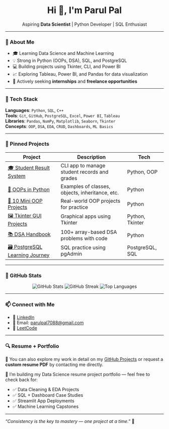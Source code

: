
<h1 align="center">Hi 👋, I'm Parul Pal</h1>

<p align="center">
Aspiring <strong>Data Scientist</strong> | Python Developer | SQL Enthusiast  
</p>

---

### 🧠 About Me
- 🎓 Learning Data Science and Machine Learning
- 💡 Strong in Python (OOPs, DSA), SQL, and PostgreSQL
- 💻 Building projects using Tkinter, CLI, and Power BI
- 📈 Exploring Tableau, Power BI, and Pandas for data visualization
- 👀 Actively seeking **internships** and **freelance opportunities**

---

### 🧰 Tech Stack
**Languages**: `Python`, `SQL`, `C++`  
**Tools**: `Git`, `GitHub`, `PostgreSQL`, `Excel`, `Power BI`, `Tableau`  
**Libraries**: `Pandas`, `NumPy`, `Matplotlib`, `Seaborn`, `Tkinter`  
**Concepts**: `OOP`, `DSA`, `EDA`, `CRUD`, `Dashboards`, `ML Basics`

---

### 📌 Pinned Projects

| Project | Description | Tech |
|--------|-------------|------|
| [🎓 Student Result System](https://github.com/parul1806-byte/student-result-management-system) | CLI app to manage student records and grades | Python, OOP |
| [🔁 OOPs in Python](https://github.com/parul1806-byte/oops-in-python) | Examples of classes, objects, inheritance, etc. | Python |
| [🧩 10 Mini OOP Projects](https://github.com/parul1806-byte/10_oops_mini_projects) | Real-world OOP projects for practice | Python |
| [🖼️ Tkinter GUI Projects](https://github.com/parul1806-byte/Tkinter_GUI_projects) | Graphical apps using Tkinter | Python, Tkinter |
| [📚 DSA Handbook](https://github.com/parul1806-byte/Array-dsa-handbook) | 100+ array-based DSA problems with code | Python |
| [🗃️ PostgreSQL Learning Journey](https://github.com/parul1806-byte/postgresql-learning-journey) | SQL practice using pgAdmin | PostgreSQL, SQL |

---

### 🧮 GitHub Stats

<p align="center">
  <img src="https://github-readme-stats.vercel.app/api?username=parul1806-byte&show_icons=true&theme=tokyonight" alt="GitHub Stats" />
  <img src="https://github-readme-streak-stats.herokuapp.com/?user=parul1806-byte&theme=tokyonight" alt="GitHub Streak" />
  <img src="https://github-readme-stats.vercel.app/api/top-langs/?username=parul1806-byte&layout=compact&theme=tokyonight" alt="Top Languages" />
</p>

---

### 📫 Connect with Me

- 🔗 [LinkedIn](https://www.linkedin.com/in/parul-pal-145ba1306/)
- 💌 Email: parulpal7088@gmail.com
- 🧠 [LeetCode](https://leetcode.com/u/parulpal/)

---

### 🔍 Resume + Portfolio

📄 You can also explore my work in detail on my [GitHub Projects](https://github.com/parul1806-byte?tab=repositories) or request a **custom resume PDF** by contacting me directly.

🧠 I’m building my Data Science resume project portfolio — feel free to check back for:

- ✅ Data Cleaning & EDA Projects
- ✅ SQL + Dashboard Case Studies
- ✅ Streamlit App Deployments
- ✅ Machine Learning Capstones

---

_“Consistency is the key to mastery — one project at a time.”_ 🚀
